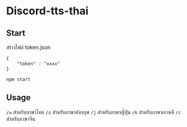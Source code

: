 # Discord-tts-thai

## Start
สร้างไฟล์ token.json
```
{
    "token" : "xxxx"
}
```

```
npm start
```

## Usage
```/พ``` สำหรับภาษาไทย 
```/s``` สำหรับภาษาอังกฤษ
```/j``` สำหรับภาษาญี่ปุ่น 
```/k``` สำหรับภาษาเกาหลี 
```/c``` สำหรับภาษาจีน